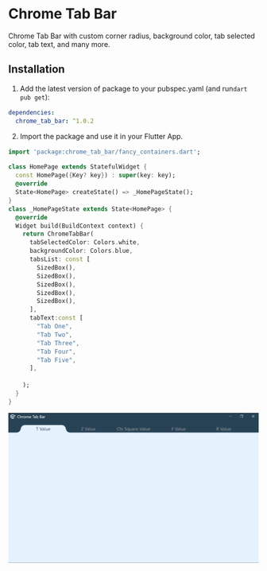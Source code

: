 # Chrome Tab Bar

Chrome Tab Bar with custom corner radius, background color, tab selected color, tab text, and many more.

## Installation

1. Add the latest version of package to your pubspec.yaml (and run`dart pub get`):
```yaml
dependencies:
  chrome_tab_bar: ^1.0.2
```
2. Import the package and use it in your Flutter App.
```dart
import 'package:chrome_tab_bar/fancy_containers.dart';
```
```dart
class HomePage extends StatefulWidget {
  const HomePage({Key? key}) : super(key: key);
  @override
  State<HomePage> createState() => _HomePageState();
}
class _HomePageState extends State<HomePage> {
  @override
  Widget build(BuildContext context) {
    return ChromeTabBar(
      tabSelectedColor: Colors.white,
      backgroundColor: Colors.blue,
      tabsList: const [
        SizedBox(),
        SizedBox(),
        SizedBox(),
        SizedBox(),
        SizedBox(),
      ],
      tabText:const [
        "Tab One",
        "Tab Two",
        "Tab Three",
        "Tab Four",
        "Tab Five",
      ],

    );
  }
}
```


<img  src="https://github.com/Zee604/chrome_tab_bar/blob/master/chrome_tab_bar_img.PNG"  alt="">

